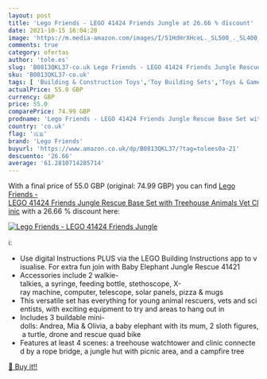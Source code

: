 ```yaml
---
layout: post
title: 'Lego Friends - LEGO 41424 Friends Jungle at 26.66 % discount'
date: 2021-10-15 16:04:20
image: 'https://m.media-amazon.com/images/I/51HdHrXHceL._SL500_._SL400_.jpg'
comments: true
category: ofertas
author: 'tole.es'
slug: 'B0813QKL37-co.uk Lego Friends - LEGO 41424 Friends Jungle Rescue Base...'
sku: 'B0813QKL37-co.uk'
tags: [ 'Building & Construction Toys','Toy Building Sets','Toys & Games','Toys Store','lego','lego friends', ]
actualPrice: 55.0 GBP
currency: GBP
price: 55.0
comparePrice: 74.99 GBP
prodname: 'Lego Friends - LEGO 41424 Friends Jungle Rescue Base Set with Treehouse Animals Vet Clinic'
country: 'co.uk'
flag: '🇬🇧'
brand: 'Lego Friends'
buyurl: 'https://www.amazon.co.uk/dp/B0813QKL37/?tag=tolees0a-21'
descuento: '26.66'
average: '61.2810714285714'
---
```


With a final price of 55.0 GBP (original: 74.99 GBP) you can find [Lego Friends - LEGO 41424 Friends Jungle Rescue Base Set with Treehouse Animals Vet Clinic](https://www.amazon.co.uk/dp/B0813QKL37/?tag=tolees0a-21) with a  26.66 % discount here:

[![Lego Friends - LEGO 41424 Friends Jungle](https://m.media-amazon.com/images/I/51HdHrXHceL._SL500_._SL400_.jpg)](https://www.amazon.co.uk/dp/B0813QKL37/?tag=tolees0a-21)

ℹ️:

- Use digital Instructions PLUS via the LEGO Building Instructions app to visualise. For extra fun join with Baby Elephant Jungle Rescue 41421
- Accessories include 2 walkie-talkies, a syringe, feeding bottle, stethoscope, X-ray machine, computer, telescope, solar panels, pizza & mugs
- This versatile set has everything for young animal rescuers, vets and scientists, with exciting equipment to try and areas to hang out in
- Includes 3 buildable mini-dolls: Andrea, Mia & Olivia, a baby elephant with its mum, 2 sloth figures, a turtle, drone and rescue quad bike
- Features at least 4 scenes: a treehouse watchtower and clinic connected by a rope bridge, a jungle hut with picnic area, and a campfire tree

[🛒 Buy it!!](https://www.amazon.co.uk/dp/B0813QKL37/?tag=tolees0a-21)

